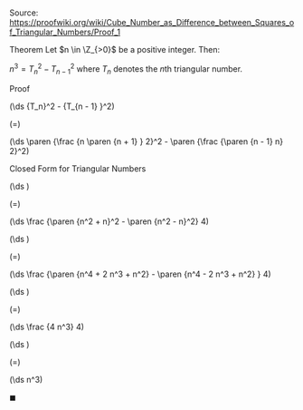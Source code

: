 # 

Source: https://proofwiki.org/wiki/Cube_Number_as_Difference_between_Squares_of_Triangular_Numbers/Proof_1

Theorem
Let $n \in \Z_{>0}$ be a positive integer.
Then:

$n^3 = {T_n}^2 - {T_{n - 1} }^2$
where $T_n$ denotes the $n$th triangular number.


Proof













\(\ds {T_n}^2 - {T_{n - 1} }^2\)

\(=\)







\(\ds \paren {\frac {n \paren {n + 1} } 2}^2 - \paren {\frac {\paren {n - 1} n} 2}^2\)





Closed Form for Triangular Numbers














\(\ds \)

\(=\)







\(\ds \frac {\paren {n^2 + n}^2 - \paren {n^2 - n}^2} 4\)




















\(\ds \)

\(=\)







\(\ds \frac {\paren {n^4 + 2 n^3 + n^2} - \paren {n^4 - 2 n^3 + n^2} } 4\)




















\(\ds \)

\(=\)







\(\ds \frac {4 n^3} 4\)




















\(\ds \)

\(=\)







\(\ds n^3\)









$\blacksquare$





